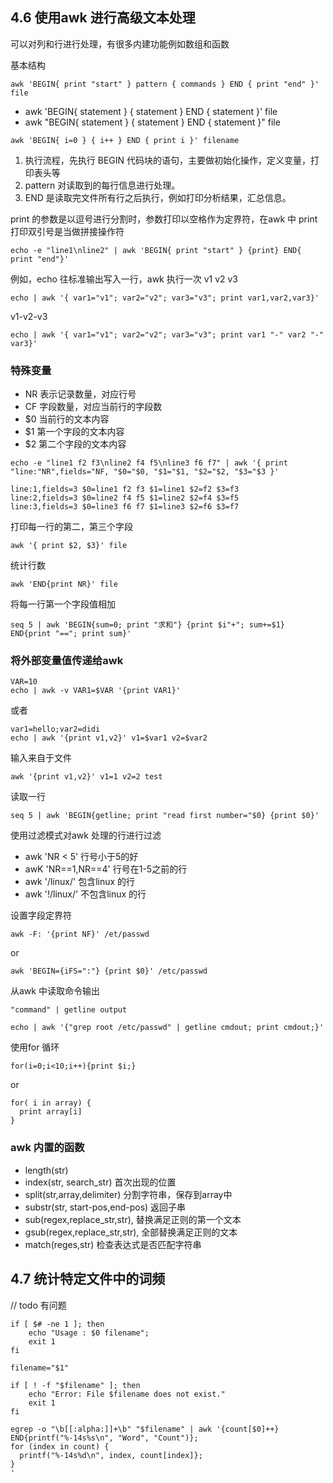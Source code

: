 ## 4.6 使用awk 进行高级文本处理

可以对列和行进行处理，有很多内建功能例如数组和函数

基本结构
```shell
awk 'BEGIN{ print "start" } pattern { commands } END { print "end" }' file
```
- awk 'BEGIN{ statement } { statement } END { statement }' file 
- awk "BEGIN{ statement } { statement } END { statement }" file

```shell
awk 'BEGIN{ i=0 } { i++ } END { print i }' filename
```
1. 执行流程，先执行 BEGIN 代码块的语句，主要做初始化操作，定义变量，打印表头等
2. pattern 对读取到的每行信息进行处理。
3. END 是读取完文件所有行之后执行，例如打印分析结果，汇总信息。

print 的参数是以逗号进行分割时，参数打印以空格作为定界符，在awk 中 print 打印双引号是当做拼接操作符
```shell
echo -e "line1\nline2" | awk 'BEGIN{ print "start" } {print} END{ print "end"}' 
```
例如，echo 往标准输出写入一行，awk 执行一次
v1 v2 v3
```shell
echo | awk '{ var1="v1"; var2="v2"; var3="v3"; print var1,var2,var3}'
```
v1-v2-v3
```shell
echo | awk '{ var1="v1"; var2="v2"; var3="v3"; print var1 "-" var2 "-" var3}'
```

### 特殊变量
- NR 表示记录数量，对应行号
- CF 字段数量，对应当前行的字段数
- $0 当前行的文本内容
- $1 第一个字段的文本内容
- $2 第二个字段的文本内容

```shell
echo -e "line1 f2 f3\nline2 f4 f5\nline3 f6 f7" | awk '{ print "line:"NR",fields="NF, "$0="$0, "$1="$1, "$2="$2, "$3="$3 }'
```
```
line:1,fields=3 $0=line1 f2 f3 $1=line1 $2=f2 $3=f3
line:2,fields=3 $0=line2 f4 f5 $1=line2 $2=f4 $3=f5
line:3,fields=3 $0=line3 f6 f7 $1=line3 $2=f6 $3=f7
```
打印每一行的第二，第三个字段
```shell
awk '{ print $2, $3}' file
```
统计行数
```shell
awk 'END{print NR}' file
```
将每一行第一个字段值相加
```shell
seq 5 | awk 'BEGIN{sum=0; print "求和"} {print $i"+"; sum+=$1} END{print "=="; print sum}'
```

### 将外部变量值传递给awk
```shell
VAR=10
echo | awk -v VAR1=$VAR '{print VAR1}'
```
或者
```shell
var1=hello;var2=didi
echo | awk '{print v1,v2}' v1=$var1 v2=$var2
```
输入来自于文件
```shell
awk '{print v1,v2}' v1=1 v2=2 test
```
读取一行
```shell
seq 5 | awk 'BEGIN{getline; print "read first number="$0} {print $0}'
```
使用过滤模式对awk 处理的行进行过滤
- awk 'NR < 5' 行号小于5的好
- awK 'NR==1,NR==4' 行号在1-5之前的行
- awk '/linux/' 包含linux 的行
- awk '!/linux/' 不包含linux 的行

设置字段定界符
```shell
awk -F: '{print NF}' /et/passwd
```
or
```shell
awk 'BEGIN={iFS=":"} {print $0}' /etc/passwd
```
从awk 中读取命令输出
```shell
"command" | getline output
```
```shell
echo | awk '{"grep root /etc/passwd" | getline cmdout; print cmdout;}' 
```
使用for 循环
```shell
for(i=0;i<10;i++){print $i;}
```
or
```shell
for( i in array) {
  print array[i]
}
```
### awk 内置的函数
- length(str) 
- index(str, search_str) 首次出现的位置
- split(str,array,delimiter) 分割字符串，保存到array中
- substr(str, start-pos,end-pos) 返回子串
- sub(regex,replace_str,str), 替换满足正则的第一个文本
- gsub(regex,replace_str,str), 全部替换满足正则的文本
- match(reges,str) 检查表达式是否匹配字符串

## 4.7 统计特定文件中的词频
// todo 有问题
```shell
if [ $# -ne 1 ]; then
    echo "Usage : $0 filename";
    exit 1
fi

filename="$1"

if [ ! -f "$filename" ]; then
    echo "Error: File $filename does not exist."
    exit 1
fi

egrep -o "\b[[:alpha:]]+\b" "$filename" | awk '{count[$0]++} 
END{printf("%-14s%s\n", "Word", "Count")};
for (index in count) {
  printf("%-14s%d\n", index, count[index]};
} 
'
```

